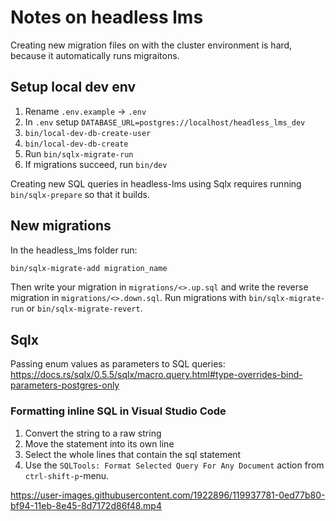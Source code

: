 # Notes on headless lms

Creating new migration files on with the cluster environment is hard, because it automatically runs migraitons.

## Setup local dev env

1. Rename `.env.example` -> `.env`
2. In `.env` setup `DATABASE_URL=postgres://localhost/headless_lms_dev`
3. `bin/local-dev-db-create-user`
4. `bin/local-dev-db-create`
5. Run `bin/sqlx-migrate-run`
6. If migrations succeed, run `bin/dev`

Creating new SQL queries in headless-lms using Sqlx requires running `bin/sqlx-prepare` so that it builds.
## New migrations

In the headless_lms folder run:

```bash
bin/sqlx-migrate-add migration_name
```

Then write your migration in `migrations/<>.up.sql` and write the reverse migration in `migrations/<>.down.sql`.
Run migrations with `bin/sqlx-migrate-run` or `bin/sqlx-migrate-revert`.

## Sqlx

Passing enum values as parameters to SQL queries: https://docs.rs/sqlx/0.5.5/sqlx/macro.query.html#type-overrides-bind-parameters-postgres-only

### Formatting inline SQL in Visual Studio Code

1. Convert the string to a raw string
2. Move the statement into its own line
3. Select the whole lines that contain the sql statement
4. Use the `SQLTools: Format Selected Query For Any Document` action from `ctrl-shift-p`-menu.


https://user-images.githubusercontent.com/1922896/119937781-0ed77b80-bf94-11eb-8e45-8d7172d86f48.mp4


